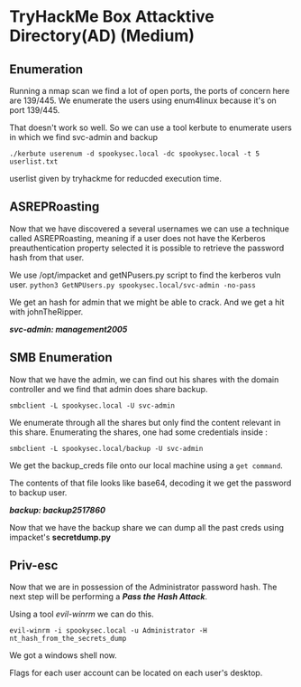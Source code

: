 # TryHackMe Box Attacktive Directory(AD) \(Medium\)

## Enumeration

Running a nmap scan we find a lot of open ports, the ports of concern here are 139/445.
We enumerate the users using enum4linux because it's on port 139/445.

That doesn't work so well. So we can use a tool kerbute to enumerate users in which we find svc-admin and backup

`./kerbute userenum -d spookysec.local -dc spookysec.local -t 5 userlist.txt`

userlist given by tryhackme for reducded execution time.

## ASREPRoasting

Now that we have discovered a several usernames we can use a technique called ASREPRoasting, meaning if a user does not have the Kerberos preauthentication property selected it is possible to retrieve the password hash from that user.

We use /opt/impacket and getNPusers.py script to find the kerberos vuln user.
`python3 GetNPUsers.py spookysec.local/svc-admin -no-pass`

We get an hash for admin that we might be able to crack. And we get a hit with johnTheRipper.

___svc-admin: management2005___

## SMB Enumeration

Now that we have the admin, we can find out his shares with the domain controller and we find that admin does share backup.

`smbclient -L spookysec.local -U svc-admin`

We enumerate through all the shares but only find the content relevant in this share.
Enumerating the shares, one had some credentials inside :

`smbclient -L spookysec.local/backup -U svc-admin`

We get the backup_creds file onto our local machine using a `get command`.

The contents of that file looks like base64, decoding it we get the password to backup user.

___backup: backup2517860___

Now that we have the backup share we can dump all the past creds using impacket's __secretdump.py__

## Priv-esc

Now that we are in possession of the Administrator password hash. The next step will be performing a ___Pass the Hash Attack___.

Using a tool _evil-winrm_ we can do this.

`evil-winrm -i spookysec.local -u Administrator -H nt_hash_from_the_secrets_dump`

We got a windows shell now.

Flags for each user account can be located on each user's desktop.